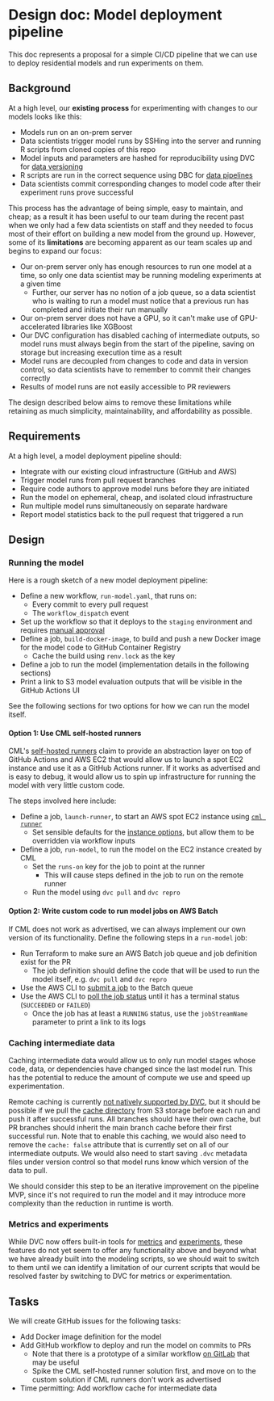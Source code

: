 # Design doc: Model deployment pipeline

This doc represents a proposal for a simple CI/CD pipeline that we can use to deploy residential models and run experiments on them.

## Background

At a high level, our **existing process** for experimenting with changes to our models looks like this:

* Models run on an on-prem server
* Data scientists trigger model runs by SSHing into the server and running R scripts from cloned copies of this repo
* Model inputs and parameters are hashed for reproducibility using DVC for [data versioning](https://dvc.org/doc/start/data-management/data-versioning)
* R scripts are run in the correct sequence using DBC for [data pipelines](https://dvc.org/doc/start/data-management/data-pipelines)
* Data scientists commit corresponding changes to model code after their experiment runs prove successful  

This process has the advantage of being simple, easy to maintain, and cheap; as a result it has been useful to our team during the recent past when we only had a few data scientists on staff and they needed to focus most of their effort on building a new model from the ground up. However, some of its **limitations** are becoming apparent as our team scales up and begins to expand our focus:

* Our on-prem server only has enough resources to run one model at a time, so only one data scientist may be running modeling experiments at a given time
  * Further, our server has no notion of a job queue, so a data scientist who is waiting to run a model must notice that a previous run has completed and initiate their run manually 
* Our on-prem server does not have a GPU, so it can't make use of GPU-accelerated libraries like XGBoost
* Our DVC configuration has disabled caching of intermediate outputs, so model runs must always begin from the start of the pipeline, saving on storage but increasing execution time as a result
* Model runs are decoupled from changes to code and data in version control, so data scientists have to remember to commit their changes correctly
* Results of model runs are not easily accessible to PR reviewers

The design described below aims to remove these limitations while retaining as much simplicity, maintainability, and affordability as possible.

## Requirements

At a high level, a model deployment pipeline should:

* Integrate with our existing cloud infrastructure (GitHub and AWS)
* Trigger model runs from pull request branches
* Require code authors to approve model runs before they are initiated
* Run the model on ephemeral, cheap, and isolated cloud infrastructure
* Run multiple model runs simultaneously on separate hardware
* Report model statistics back to the pull request that triggered a run

## Design

### Running the model

Here is a rough sketch of a new model deployment pipeline:

* Define a new workflow, `run-model.yaml`, that runs on:
  * Every commit to every pull request
  * The `workflow_dispatch` event
* Set up the workflow so that it deploys to the `staging` environment and requires [manual approval](https://docs.github.com/en/actions/using-workflows/triggering-a-workflow#using-environments-to-manually-trigger-workflow-jobs)
* Define a job, `build-docker-image`, to build and push a new Docker image for the model code to GitHub Container Registry
  * Cache the build using `renv.lock` as the key
* Define a job to run the model (implementation details in the following sections)
* Print a link to S3 model evaluation outputs that will be visible in the GitHub Actions UI
 
See the following sections for two options for how we can run the model itself.

#### Option 1: Use CML self-hosted runners

CML's [self-hosted runners](https://cml.dev/doc/self-hosted-runners#allocating-cloud-compute-resources-with-cml) claim to provide an abstraction layer on top of GitHub Actions and AWS EC2 that would allow us to launch a spot EC2 instance and use it as a GitHub Actions runner. If it works as advertised and is easy to debug, it would allow us to spin up infrastructure for running the model with very little custom code.

The steps involved here include:

* Define a job, `launch-runner`, to start an AWS spot EC2 instance using [`cml runner`](https://cml.dev/doc/self-hosted-runners#allocating-cloud-compute-resources-with-cml)
  * Set sensible defaults for the [instance options](https://cml.dev/doc/ref/runner#options), but allow them to be overridden via workflow inputs
* Define a job, `run-model`, to run the model on the EC2 instance created by CML
  * Set the `runs-on` key for the job to point at the runner
    * This will cause steps defined in the job to run on the remote runner
  * Run the model using `dvc pull` and `dvc repro`

#### Option 2: Write custom code to run model jobs on AWS Batch

If CML does not work as advertised, we can always implement our own version of its functionality. Define the following steps in a `run-model` job:

* Run Terraform to make sure an AWS Batch job queue and job definition exist for the PR
   * The job definition should define the code that will be used to run the model itself, e.g. `dvc pull` and `dvc repro`
* Use the AWS CLI to [submit a job](https://docs.aws.amazon.com/cli/latest/reference/batch/submit-job.html) to the Batch queue
* Use the AWS CLI to [poll the job status](https://awscli.amazonaws.com/v2/documentation/api/latest/reference/batch/describe-jobs.html) until it has a terminal status (`SUCCEEDED` or `FAILED`)
  * Once the job has at least a `RUNNING` status, use the `jobStreamName` parameter to print a link to its logs

### Caching intermediate data

Caching intermediate data would allow us to only run model stages whose code, data, or dependencies have changed since the last model run. This has the potential to reduce the amount of compute we use and speed up experimentation.

Remote caching is currently [not natively supported by DVC](https://github.com/iterative/dvc/issues/5665#issuecomment-811087810), but it should be possible if we pull the [cache directory](https://dvc.org/doc/user-guide/project-structure/internal-files#structure-of-the-cache-directory) from S3 storage before each run and push it after successful runs. All branches should have their own cache, but PR branches should inherit the main branch cache before their first successful run. Note that to enable this caching, we would also need to remove the `cache: false` attribute that is currently set on all of our intermediate outputs. We would also need to start saving `.dvc` metadata files under version control so that model runs know which version of the data to pull.

We should consider this step to be an iterative improvement on the pipeline MVP, since it's not required to run the model and it may introduce more complexity than the reduction in runtime is worth.

### Metrics and experiments

While DVC now offers built-in tools for [metrics](https://dvc.org/doc/start/data-management/metrics-parameters-plots) and [experiments](https://dvc.org/doc/start/experiments), these features do not yet seem to offer any functionality above and beyond what we have already built into the modeling scripts, so we should wait to switch to them until we can identify a limitation of our current scripts that would be resolved faster by switching to DVC for metrics or experimentation.  

## Tasks

We will create GitHub issues for the following tasks:

* Add Docker image definition for the model
* Add GitHub workflow to deploy and run the model on commits to PRs
   * Note that there is a prototype of a similar workflow [on GitLab](https://gitlab.com/ccao-data-science---modeling/models/ccao_res_avm/-/blob/master/.gitlab-ci.yml?ref_type=heads) that may be useful
   * Spike the CML self-hosted runner solution first, and move on to the custom solution if CML runners don't work as advertised
* Time permitting: Add workflow cache for intermediate data
